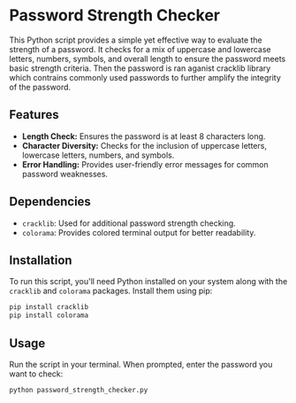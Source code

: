# Password Strength Checker

This Python script provides a simple yet effective way to evaluate the strength of a password. It checks for a mix of uppercase and lowercase letters, numbers, symbols, and overall length to ensure the password meets basic strength criteria. Then the password is ran aganist cracklib library which contrains commonly used passwords to further amplify the integrity of the password.

## Features

- **Length Check:** Ensures the password is at least 8 characters long.
- **Character Diversity:** Checks for the inclusion of uppercase letters, lowercase letters, numbers, and symbols.
- **Error Handling:** Provides user-friendly error messages for common password weaknesses.

## Dependencies

- `cracklib`: Used for additional password strength checking.
- `colorama`: Provides colored terminal output for better readability.

## Installation

To run this script, you'll need Python installed on your system along with the `cracklib` and `colorama` packages. Install them using pip:

```bash
pip install cracklib
pip install colorama
```

## Usage
Run the script in your terminal. When prompted, enter the password you want to check:
```py
python password_strength_checker.py
```




